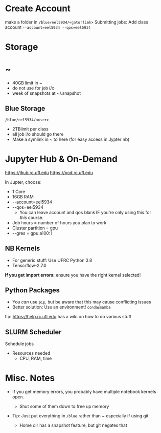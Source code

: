 # Create Account
make a folder in `/blue/eel5934/<gatorlink>`
Submitting jobs: Add class account `--account=eel5934 --qos=eel5934`


# Storage
# ~
- 40GB limit in ~
- do not use for job i/o
- week of snapshots at ~/.snapshot

## Blue Storage
`/blue/eel5934/<user>`
- 2TBlimit per class
- all job i/o should go there
- Make a symlink in ~ to here (for easy access in Jypter nb)

# Jupyter Hub & On-Demand
https://jhub.rc.ufl.edu
https://ood.rc.ufl.edu

In Jupter, choose:
- 1 Core
- 16GB RAM
- --account=eel5934
- --qos=eel5934
	- You can leave account and qos blank IF you're only using this for *this* course.
- Job hours = number of hours you plan to work
- Cluster partition = gpu
- --gres = gpu:a100:1

## NB Kernels
- For generic stuff: Use UFRC Python 3.8
- Tensorflow-2.7.0

**If you get import errors:** ensure you have the right kernel selected!


## Python Packages
- You *can* use `pip`, but be aware that this may cause conflicting issues
- Better solution: Use an environment! `conda`/`mamba`

tip: https://help.rc.ufl.edu has a wiki on how to do various stuff


## SLURM Scheduler
Schedule jobs
- Resources needed
	- CPU, RAM, time


# Misc. Notes
- If you get memory errors, you probably have multiple notebook kernels open. 
	- Shut some of them down to free up memory

- Tip: Just put everything in `/blue` rather than ~ especially if using git
	- Home dir has a snapshot feature, but git negates that

